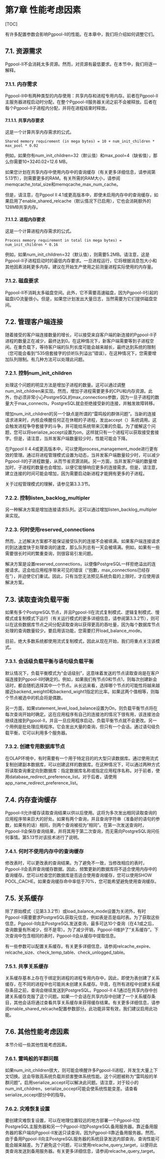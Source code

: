 # 第7章 性能考虑因素

[TOC]

有许多配置参数会影响Pgpool-II的性能。在本章中，我们将介绍如何调整它们。

## 7.1. 资源需求

Pgpool-II不会消耗太多资源。然而，对资源有最低要求。在本节中，我们将逐一解释。

### 7.1.1. 内存需求

Pgpool-II中有两种类型的内存使用：共享内存和进程专用内存。前者在Pgpool-II主服务器进程启动时分配，在整个Pgpool-II服务器关闭之前不会被释放。后者在每个Pgpool-II子进程内分配，并将在进程结束时释放。

#### 7.1.1.1. 共享内存要求

这是一个计算共享内存需求的公式。

```shell
Shared memory requirement (in mega bytes) = 10 + num_init_children * max_pool * 0.02
```

例如，如果你有num_init_children=32（默认值）和max_pool=4（缺省值），那么你需要10+32*4*0.02=12.6 MB。

如果您计划在共享内存中使用内存中的查询缓存（有关更多详细信息，请参阅第5.13节），则需要更多的RAM。有关所需的RAM大小，请参阅memqcache_total_size和memqcache_max_num_cache。

但是，请注意，在Pgpool II 4.1或更高版本中，即使未启用内存中的查询缓存，如果启用了enable_shared_relcache（默认情况下已启用），它也会消耗额外的128MB共享内存。

#### 7.1.1.2. 进程内存要求


这是一个计算进程内存需求的公式。

```shell
Process memory requirement in total (in mega bytes) = num_init_children * 0.16
```

例如，如果num_init_children=32（默认值），则需要5.2MB。请注意，这是Pgpool-II子进程启动时的最低内存要求。一旦进程运行，它将根据消息包大小和其他因素消耗更多内存。建议在开始生产使用之前测量进程实际使用的内存量。

### 7.1.2. 磁盘要求

Pgpool-II不消耗太多磁盘空间。此外，它不需要高速磁盘，因为Pgpool-II引起的磁盘I/O流量很小。但是，如果您计划发出大量日志，当然需要为它们提供磁盘空间。

## 7.2. 管理客户端连接

随着接受的客户端连接数量的增长，可以接受来自客户端的新连接的Pgpool-II子进程的数量正在减少，最终达到0。在这种情况下，新客户端需要等到子进程空闲。在重负载下，等待客户端的队列长度可能会越来越长，最终达到系统的限制（您可能会看到“535倍套接字的侦听队列溢出”错误）。在这种情况下，您需要增加队列限制。有几种方法可以处理此问题。

### 7.2.1. 控制num_init_children

处理这个问题的明显方法是增加子进程的数量。这可以通过调整num_init_children来实现。然而，增加子进程需要更多的CPU和内存资源。此外，你必须非常小心PostgreSQL的max_connections参数，因为一旦子进程的数量大于max_connects，PostgreSQL就会拒绝接受新的连接，并触发故障转移。

增加num_init_children的另一个缺点是所谓的“雷鸣般的群体问题”。当新的连接请求进来时，内核会唤醒任何正在休眠的子进程，发出accept（）系统调用。这会触发进程争夺套接字的斗争，并可能给系统带来沉重的负载。为了缓解这个问题，您可以将serialize_accept设置为on，这样就只有一个进程可以获取接受套接字。但是，请注意，当并发客户端数量较少时，性能可能会下降。

在Pgpool II 4.4或更高版本中，可以使用process_management_mode进行更有效的管理。通过将进程管理模式设置为动态，当并发客户端数量较少时，可以减少Pgpool-II的子进程数量，从而节省资源消耗。另一方面，当并发客户端的数量增加时，子进程的数量也会增加，以便它能够响应更多的连接需求。但是，请注意，建立连接的时间可能会增加，因为需要启动新进程才能拥有更多的子进程。

关于过程管理模式的理解，请参见第3.3.3节。

### 7.2.2. 控制listen_backlog_multipler

另一种解决方案是增加连接请求队列。这可以通过增加listen_backlog_multipler来实现。

### 7.2.3. 何时使用reserved_connections

然而，上述解决方案都不能保证接受队列的连接不会被填满。如果客户端连接请求的到达速度快于处理查询的速度，那么队列总有一天会被填满。例如，如果有一些需要很长时间的繁重查询，则很容易引发问题。

解决方案是设置reserved_connections，以便像PostgreSQL一样拒绝溢出的连接请求。这会给应用程序带来可见的错误（“抱歉，max_connections已经存在”），并迫使它们重试。因此，只有当您无法预见系统负载的上限时，才应使用该解决方案。

## 7.3. 读取查询负载平衡

如果有多个PostgreSQL节点，并且Pgpool-II在流式复制模式、逻辑复制模式、慢模式或复制模式下运行（有关运行模式的更多详细信息，请参阅第3.3.2节），则可以在这些数据库节点之间分配读取查询以获得更高的吞吐量，因为每个数据库节点处理的查询数量较少。要启用该功能，您需要打开load_balance_mode。

目前，绝大多数系统都使用流式复制模式，因此从现在开始，我们将重点关注该模式。

### 7.3.1. 会话级负载平衡与语句级负载平衡

默认情况下，负载平衡模式为“会话级别”，这意味着发送的节点读取查询是在客户端连接到Pgpool-II时确定的。例如，如果我们有节点0和节点1，则每次创建新会话时，都会随机选择其中一个节点。从长远来看，选择哪个节点的可能性将越来越接近backend_weight0和backend_wight1指定的比率。如果这两个值相等，则每个节点被选中的机会将是偶数。

另一方面，如果statement_level_load_balance设置为On，则负载平衡节点将在每次查询开始时确定。这在应用程序有自己的连接池的情况下很有用，该连接池会继续连接到Pgpool-II，并且一旦应用程序启动，负载平衡节点就不会更改。另一个用例是批处理应用程序。它会发出大量的查询，但只有一个会话。通过语句级负载平衡，它可以利用多个服务器。

### 7.3.2. 创建专用数据库节点

在OLAP环境中，有时需要有一个用于特定目的的大型只读数据库。通过使用流式复制创建副本数据库，可以创建这样的数据库。在这种情况下，可以通过两种方式将读取查询重定向到数据库：指定数据库名称或指定应用程序名称。对于前者，使用database_redirect_preference_list。对于后者，请使用app_name_redirect_preference_list。

## 7.4. 内存查询缓存

Pgpool-II允许缓存读取查询结果以供以后使用。这将为多次发出相同读取查询的应用程序带来巨大的好处。如果有两个查询，并且查询字符串（准备好的语句的参数，如果有的话）相同，则两个查询被视为“相同”。在第一次发送查询时，Pgpool-II会保存查询结果，并将其用于第二次查询，而无需向PostgreSQL询问任何事情。第5.13节对该技术进行了说明。

### 7.4.1. 何时不使用内存中的查询缓存

修改表时，可以更改表的查询结果。为了避免不一致，当修改相应的表时，Pgpool-II会丢弃查询缓存数据。因此，频繁更新的数据库将不适合使用内存中的查询缓存。您可以检查您的数据库是否适合使用查询缓存，您可以使用SHOW POOL_CACHE。如果查询缓存命中率低于70%，您可能希望避免使用查询缓存。

## 7.5. 关系缓存

除了原始模式（见第3.3.2节）或load_balance_mode设置为关闭外，有时Pgpool-II需要要求PostgreSQL获取元信息，例如表是否是临时表。为了获取这些信息，Pgpool-II向主PostgreSQL发送查询，最多可达10个查询（在4.1或之后，查询数量有所减少，但不是零）。为了减少开销，Pgpool-II维护了“关系缓存”。下次查询中包含相同的表时，Pgpool-II会从缓存中提取信息。

有一些参数可以配置关系缓存。有关更多详细信息，请参阅relcache_expire、relcache_size、check_temp_table、check_unlogged_table。

### 7.5.1. 共享关系缓存

关系缓存基本上存在于绑定到进程的进程专用内存中。因此，即使为表创建了关系缓存，在不同的进程中也可能尚未创建关系缓存。毕竟，在所有进程中创建关系缓存条目之前，查询会继续发送到PostgreSQL。Pgpool-II 4.1通过在共享内存中创建关系缓存克服了这个问题。如果一个会话在共享内存中创建了一个关系缓存条目，其他会话将通过查看共享关系缓存来获得缓存结果。有关更多详细信息，请参阅enable_shared_relcache配置参数部分。此功能非常有效，我们建议启用此功能。

## 7.6. 其他性能考虑因素

本节介绍一些其他性能考虑因素。

### 7.6.1. 雷鸣般的羊群问题

如果num_init_children很大，则可能会唤醒许多Pgpool-II进程，并发生大量上下文切换。这会导致高系统负载并损害整体系统性能。这个问题被称为“雷鸣般的羊群问题”。启用serialize_accept可以解决此问题。请注意，对于较小的num_init_children，serialize_occept可能会使系统性能变差。请查看serialize_occept部分中的指导。

### 7.6.2. 灾难恢复设置

要创建灾难恢复设置，可以在地理位置较远的地方部署一个Pgpool-II加PostgreSQL主服务器和另一个Pgpool-II加PostgreSQL备用服务器。靠近备用服务器的客户端向Pgpool-II发送只读查询，因为Pgpool-II靠近备用服务器。然而，由于备用Pgpool-II向主PostgreSQL服务器的系统目录发送内部查询，查询性能可能会越来越差。为了避免这个问题，可以使用relcache_query_target，以便将此类查询发送到备用服务器。有关更多详细信息，请参阅relcache_query_target。